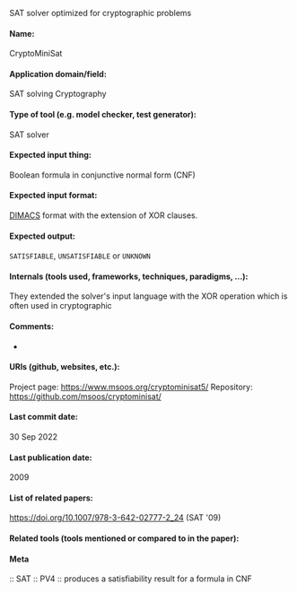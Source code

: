 SAT solver optimized for cryptographic problems

#### Name:
CryptoMiniSat

#### Application domain/field:
SAT solving
Cryptography

#### Type of tool (e.g. model checker, test generator):
SAT solver

#### Expected input thing:
Boolean formula in conjunctive normal form (CNF)

#### Expected input format:
[DIMACS](../../../Formats/DIMACS.md) format with the extension of XOR clauses.

#### Expected output:
`SATISFIABLE`, `UNSATISFIABLE` or `UNKNOWN`

#### Internals (tools used, frameworks, techniques, paradigms, ...):
They extended the solver's input language with the XOR operation which is often used in cryptographic 

#### Comments:
-

#### URIs (github, websites, etc.):
Project page: https://www.msoos.org/cryptominisat5/
Repository: https://github.com/msoos/cryptominisat/

#### Last commit date:
30 Sep 2022

#### Last publication date:
2009

#### List of related papers:
https://doi.org/10.1007/978-3-642-02777-2_24 (SAT '09)

#### Related tools (tools mentioned or compared to in the paper):

#### Meta
:: SAT
:: PV4 :: produces a satisfiability result for a formula in CNF